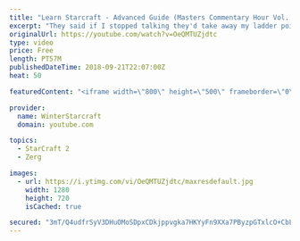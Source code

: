 ```yaml
---
title: "Learn Starcraft - Advanced Guide (Masters Commentary Hour Vol. 1)"
excerpt: "They said if I stopped talking they'd take away my ladder points. Next one I upload will have more terran/toss blame RNGesus."
originalUrl: https://youtube.com/watch?v=OeQMTUZjdtc
type: video
price: Free
length: PT57M
publishedDateTime: 2018-09-21T22:07:00Z
heat: 50

featuredContent: "<iframe width=\"800\" height=\"500\" frameborder=\"0\" src=\"https://www.youtube.com/embed/OeQMTUZjdtc\" allow=\"accelerometer; autoplay; encrypted-media; gyroscope; picture-in-picture\" allowfullscreen></iframe>"

provider:
  name: WinterStarcraft
  domain: youtube.com

topics:
  - StarCraft 2
  - Zerg

images:
  - url: https://i.ytimg.com/vi/OeQMTUZjdtc/maxresdefault.jpg
    width: 1280
    height: 720
    isCached: true

secured: "3mT/Q4udfrSyV3DHuOMoSDpxCDkjppvgka7HKYyFn9XXa7PByzpGTxlcO+CbLHMPW01Wkcu1fzCMtpKMVuOF5r32Ieyh4U9ItP1vBjqFHXOOZX89SBnpsfENJGrA8YBj1NREftzxUHjJUfncCf2A8lGTJIymsfE5IQNtiBkGstQ8DOb/N2RGRdXODRF4fNlnzgkBkgYqP7wIfqR1W4MGq9CTL70HQ008S3fbMVi0+qouB45ALj++qC66SRWZA7/sOrUTWpOsjD51SSrv+jM6dlrUvGflzrOp4atr2LvtRYxh7i3k96L+vgK7nsamkwsOlElW4qOrenwhfpeGwkiZLbmAJCIYurbICflhLTWy6TOb8P5oYV/PaDiS2WFAPo1XRSeWrfXd6lT/uFk7cpeZ41QubUHkEFQn0rYV0hTrDXc=;9Oir6BH9wmlCNirh3G32Gw=="
---
```


